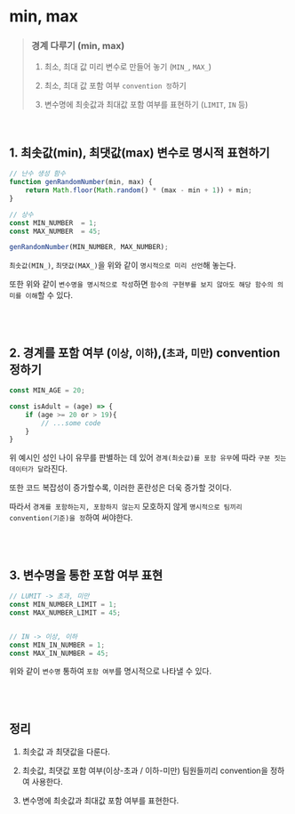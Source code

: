 # min, max

>### 경계 다루기 (min, max)
>1. 최소, 최대 값 미리 변수로 만들어 놓기
(```MIN_```, ```MAX_```)
>
>2. 최소, 최대 값 포함 여부 ```convention 정```하기 
>
>3. 변수명에 최솟값과 최대값 포함 여부를 표현하기 (```LIMIT```, ```IN``` 등)

<br>


## 1. 최솟값(min), 최댓값(max) 변수로 명시적 표현하기
```javascript
// 난수 생성 함수
function genRandomNumber(min, max) {
    return Math.floor(Math.random() * (max - min + 1)) + min;
}

// 상수
const MIN_NUMBER  = 1;
const MAX_NUMBER  = 45;

genRandomNumber(MIN_NUMBER, MAX_NUMBER);
```

```최솟값(MIN_)```, ```최댓값(MAX_)```을 위와 같이 ```명시적으로 미리 선언```해 놓는다. 


또한 위와 같이 ```변수명을 명시적으로 작성```하면 ```함수의 구현부를 보지 않아도 해당 함수의 의미를 이해```할 수 있다. 



<br/><br/>


## 2. 경계를 포함 여부 (```이상```, ```이하```),(```초과```, ```미만```) convention 정하기

```javascript
const MIN_AGE = 20;

const isAdult = (age) => {
    if (age >= 20 or > 19){
        // ...some code
    }
}
```

위 예시인 성인 나이 유무를 판별하는 데 있어 ```경계(최솟값)를 포함 유무```에 따라 ```구분 짓는 데이터가 달```라진다.

또한 코드 복잡성이 증가할수록, 이러한 혼란성은 더욱 증가할 것이다.

따라서 ```경계를 포함하는지, 포함하지 않는지``` 모호하지 않게 ```명시적으로 팀끼리 convention(기준)을 정```하여 써야한다.


<br><br>


## 3. 변수명을 통한 포함 여부 표현

```javascript
// LUMIT -> 초과, 미만 
const MIN_NUMBER_LIMIT = 1; 
const MAX_NUMBER_LIMIT = 45;


// IN -> 이상, 이하 
const MIN_IN_NUMBER = 1; 
const MAX_IN_NUMBER = 45;
```

위와 같이 ```변수명``` 통하여 ```포함 여부```를 명시적으로 나타낼 수 있다.


<br/>
<br/>


## 정리
1. 최솟값 과 최댓값을 다룬다.

2. 최솟값, 최댓값 포함 여부(이상-초과 / 이하-미만) 팀원들끼리 convention을 정하여 사용한다.

3. 변수명에 최솟값과 최대값 포함 여부를 표현한다.


